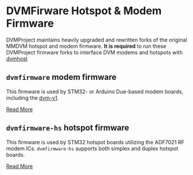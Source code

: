 # DVMFirware Hotspot & Modem Firmware

DVMProject maintains heavily upgraded and rewritten forks of the original MMDVM hotspot and modem firmware. 
**It is required** to run these DVMProject firmware forks to interface DVM modems and hotspots with [dvmhost](/dvmdocs/software/dvmhost/dvmhost.md)

## `dvmfirmware` modem firmware

This firmware is used by STM32- or Arduino Due-based modem boards, including the [dvm-v1](/dvmdocs/hardware/dvm-v1.md).

[Read More](dvmfirmware.md)

## `dvmfirmware-hs` hotspot firmware

This firmware is used by STM32 hotspot boards utilizing the ADF7021 RF modem ICs. `dvmfirmware-hs` supports both simplex and duplex hotspot boards.

[Read More](dvmfirmware-hs.md)